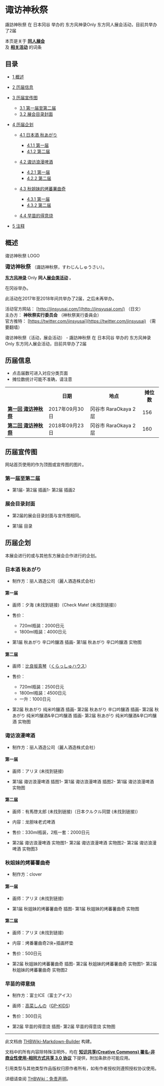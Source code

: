 # 诹访神秋祭

<!-- source html: G:\repos\THBWiki-Markdown-Builder\THBWikiMarkdown\Temp\main\9\9e\ns0%3A%E8%AF%B9%E8%AE%BF%E7%A5%9E%E7%A7%8B%E7%A5%AD.html -->

諏訪神秋祭 在 日本冈谷 举办的 东方风神录Only 东方同人展会活动，目前共举办了2届

本页是关于 **[同人展会](./同人展会.md#展会类活动)**   
及 **[相关活动](./相关活动.md)** 的词条

## 目录

- [1 概述](#概述)
- [2 历届信息](#历届信息)
- [3 历届宣传图](#历届宣传图)

  - [3.1 第一届至第二届](#第一届至第二届)
  - [3.2 展会目录封面](#展会目录封面)



- [4 历届企划](#历届企划)

  - [4.1 日本酒 秋あがり](#日本酒_秋あがり)

    - [4.1.1 第一届](#第一届)
    - [4.1.2 第二届](#第二届)



  - [4.2 诹访浪漫啤酒](#诹访浪漫啤酒)

    - [4.2.1 第一届](#第一届_2)
    - [4.2.2 第二届](#第二届_2)



  - [4.3 秋姐妹的烤蕃薯曲奇](#秋姐妹的烤蕃薯曲奇)

    - [4.3.1 第一届](#第一届_3)
    - [4.3.2 第二届](#第二届_3)



  - [4.4 早苗的得意烧](#早苗的得意烧)



- [5 注释](#注释)





## 概述
[](./文件-诹访神秋祭LOGO.png.md)  [](./文件-诹访神秋祭LOGO.png.md)诹访神秋祭 LOGO
  
<big> **诹访神秋祭** </big>（諏訪神秋祭，すわじんしゅうさい）。  
  
  
  
  
 **[东方风神录](./东方风神录.md)** Only **同人[展会类活动](./展会类活动.md#展会类活动)** 。  
  
在冈谷举办。  
  
  
此活动在2017年至2018年间共举办了2届，之后未再举办。  
  
  
  
  
活动官方网站： [http://jinsyusai.com/](http://jinsyusai.com/) （日文）   
主办方： **神秋祭实行委员会** （神秋祭実行委員会）  
官方推特： [https://twitter.com/jinsyusai](https://twitter.com/jinsyusai) （需要翻墙）  
  
诹访神秋祭（活动，展会活动） - 諏訪神秋祭 在 日本冈谷 举办的 东方风神录Only 东方同人展会活动，目前共举办了2届

## 历届信息
- 点击届数可进入对应分类页面
- 摊位数统计可能不准确，请注意


<table>
<tbody><tr><th> </th><th>日期</th><th>地点</th><th>摊位数</th></tr>
<tr><td id="1"><b><a href="/展会作品列表?e=%E8%AF%B9%E8%AE%BF%E7%A5%9E%E7%A7%8B%E7%A5%AD%231">第一回 诹访神秋祭</a></b></td><td id="ev-1">2017年09月30日</td><td>冈谷市 RaraOkaya 2层</td><td>156</td></tr>
<tr><td id="2"><b><a href="/展会作品列表?e=%E8%AF%B9%E8%AE%BF%E7%A5%9E%E7%A7%8B%E7%A5%AD%232">第二回 诹访神秋祭</a></b></td><td id="ev-2">2018年09月23日</td><td>冈谷市 RaraOkaya 2层</td><td>160</td></tr>
</tbody></table>



## 历届宣传图
  
网站首页使用的作为顶图或宣传图的图片。
  


### 第一届至第二届
- [](./文件-第一届诹访神秋祭插画.png.md)第1届- [](./文件-第二届诹访神秋祭插画1.png.md)第2届 插画1- [](./文件-第二届诹访神秋祭插画2.png.md)第2届 插画2


### 展会目录封面
- 第2届的展会目录封面与宣传图相同。

- [](./文件-诹访神秋祭1目录.jpg.md)第1届 目录


## 历届企划
  
本展会进行的或与其他东方展会合作进行的企划。
  


### 日本酒 秋あがり
- 制作方：丽人酒造公司（麗人酒造株式会社）


#### 第一届
- 画师：夕海 (未找到链接)（Check Mate! (未找到链接)）
- 售价：
  - 720ml瓶装：2000日元
  - 1800ml瓶装：4000日元


- [](./文件-诹访神秋祭1日本酒1.jpg.md)第1届 秋あがり 辛口吟釀酒 插画- [](./文件-诹访神秋祭1日本酒2.jpg.md)第1届 秋あがり 辛口吟釀酒 实物图


#### 第二届
- 画师：[比良坂真琴](./比良坂真琴.md)（[くらっしゅハウス](./くらっしゅハウス.md)）
- 售价：
  - 720ml瓶装：2500日元
  - 1800ml瓶装：4500日元
  - 一升：1000日元


- [](./文件-诹访神秋祭2日本酒1.jpg.md)第2届 秋あがり 纯米吟釀酒 插画- [](./文件-诹访神秋祭2日本酒2.jpg.md)第2届 秋あがり 辛口吟釀酒 插画- [](./文件-诹访神秋祭2日本酒3.png.md)第2届 秋あがり 纯米吟釀酒&amp;辛口吟釀酒 插画- [](./文件-诹访神秋祭2日本酒4.jpg.md)第2届 秋あがり 纯米吟釀酒&amp;辛口吟釀酒 实物图


### 诹访浪漫啤酒
- 制作方：丽人酒造公司（麗人酒造株式会社）


#### 第一届
- 画师：アリヌ (未找到链接)

- [](./文件-诹访神秋祭1啤酒1.jpg.md)第1届 诹访浪漫啤酒 插图1- [](./文件-诹访神秋祭1啤酒2.jpg.md)第1届 诹访浪漫啤酒 插图2- [](./文件-诹访神秋祭1啤酒3.jpg.md)第1届 诹访浪漫啤酒 实物图


#### 第二届
- 画师：有馬啓太郎 (未找到链接)（日本クルクル同盟 (未找到链接)）
- 内容：龙胆味老式啤酒
- 售价：330ml瓶装，2瓶一套：2000日元

- [](./文件-诹访神秋祭2啤酒1.jpg.md)第2届 诹访浪漫啤酒 实物图1- [](./文件-诹访神秋祭2啤酒2.jpg.md)第2届 诹访浪漫啤酒 实物图2- [](./文件-诹访神秋祭2啤酒3.jpg.md)第2届 诹访浪漫啤酒 实物图3


### 秋姐妹的烤蕃薯曲奇
- 制作方：clover


#### 第一届
- 画师：アリヌ (未找到链接)

- [](./文件-诹访神秋祭1曲奇1.jpg.md)第1届 秋姐妹的烤蕃薯曲奇 插图- [](./文件-诹访神秋祭1曲奇2.jpg.md)第1届 秋姐妹的烤蕃薯曲奇 实物图


#### 第二届
- 画师：アリヌ (未找到链接)
- 内容：烤番薯曲奇2块+插画杯垫
- 售价：500日元

- [](./文件-诹访神秋祭2曲奇1.png.md)第2届 秋姐妹的烤蕃薯曲奇 插图- [](./文件-诹访神秋祭2曲奇2.jpg.md)第2届 秋姐妹的烤蕃薯曲奇 实物图1- [](./文件-诹访神秋祭2曲奇3.jpg.md)第2届 秋姐妹的烤蕃薯曲奇 实物图2


### 早苗的得意烧
- 制作方：富士ICE（富士アイス）
- 画师：[高菜しんの](./高菜しんの.md)（[GP-KIDS](./GP-KIDS.md)）
- 售价：300日元

- [](./文件-诹访神秋祭2得意烧1.png.md)第2届 早苗的得意烧 插图- [](./文件-诹访神秋祭2得意烧2.jpg.md)第2届 早苗的得意烧 实物图


  
  

  

  
  






---

此文档由 [THBWiki-Markdown-Builder](https://github.com/Delsin-Yu/THBWiki-Markdown-Builder) 构建。

文档中的所有内容除特殊注明外，均在 [**知识共享(Creative Commons) 署名-非商业性使用-相同方式共享 3.0 协议**](https://creativecommons.org/licenses/by-sa/3.0/deed.zh-hans) 下提供，附加条款亦可能应用。

引用类型与其他类型作品版权归原作者所有，如有作者授权则遵照授权协议使用。

详细请查阅 [THBWiki：免责声明](https://thbwiki.cc/THBWiki:%E5%85%8D%E8%B4%A3%E5%A3%B0%E6%98%8E)。

